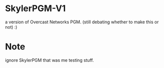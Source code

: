 # SkylerPGM-V1
a version of Overcast Networks PGM. (still debating  whether to make this or not) :)




# Note 

ignore SkylerPGM that was me testing stuff.
